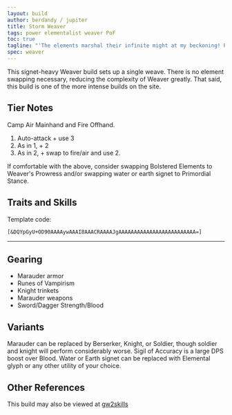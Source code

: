 ```yaml
---
layout: build
author: berdandy / jupiter
title: Storm Weaver
tags: power elementalist weaver PoF
toc: true
tagline: "'The elements marshal their infinite might at my beckoning! Power seethes in the roiling clouds! Now, at my command -- STRIKE!'"
spec: weaver
---
```


This signet-heavy Weaver build sets up a single weave. There is no element swapping necessary, reducing the complexity of Weaver greatly. That said, this build is one of the more intense builds on the site.

## Tier Notes

Camp Air Mainhand and Fire Offhand.

1. Auto-attack + use 3
2. As in 1, + 2
3. As in 2, + swap to fire/air and use 2. 

If comfortable with the above, consider swapping Bolstered Elements to Weaver's Prowress and/or swapping water or earth signet to Primordial Stance.

## Traits and Skills

Template code:

`[&DQYpGyU+OD90AAAAywAAAI8AAACRAAAAJgAAAAAAAAAAAAAAAAAAAAAAAAA=]`

---

<div
  data-armory-embed='skills'
  data-armory-ids='5503,5542,5570,5571,5666'
>
</div>
<div
  data-armory-embed='specializations'
  data-armory-ids='41,37,56'
  data-armory-41-traits='232,214,226'
  data-armory-37-traits='266,257,1511'
  data-armory-56-traits='2115,2170,2138'
>
</div>
<script async src='https://unpkg.com/armory-embeds@^0.x.x/armory-embeds.js'></script>


## Gearing

- Marauder armor
- Runes of Vampirism
- Knight trinkets
- Marauder weapons
- Sword/Dagger Strength/Blood

## Variants

Marauder can be replaced by Berserker, Knight, or Soldier, though soldier and knight will perform considerably worse. Sigil of Accuracy is a large DPS boost over Blood. Water or Earth signet can be replaced with Elemental glyph or any other utility of your choice. 

## Other References

This build may also be viewed at [gw2skills](http://gw2skills.net/editor/?PGgAwilZwuYYMNGJW2W+vfA-zRRYiRDzI4xofCUpA8PA-e)

